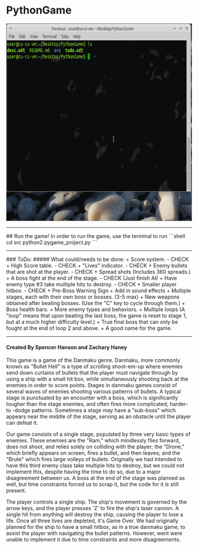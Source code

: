 # PythonGame
<img src="media/PythonGame.gif" width="663" height="537" />
<br />
<hr />
## Run the game!
In order to run the game, use the terminal to run 
```shell
cd src
python2 pygame_project.py
```

<hr />
### ToDo:
##### What could/needs to be done:
+ Score system. - CHECK
+ High Score table. - CHECK
+ "Lives" indicator. - CHECK
+ Enemy bullets that are shot at the player. - CHECK
+ Spread shots (Includes 360 spreads.)
+ A boss fight at the end of the stage. - CHECK (Just finish AI)
+ Have enemy type #3 take multiple hits to destroy. - CHECK
+ Smaller player hitbox. - CHECK
+ Pre-Boss Warning Sign
+ Add in sound effects
+ Multiple stages, each with their own boss or bosses. (3-5 max)
+ New weapons obtained after beating bosses. (Use the "C" key to cycle through them.)
+ Boss health bars.
+ More enemy types and behaviors.
+ Multiple loops (A "loop" means that upon beating the last boss, the game is reset to stage 1, but at a much higher difficulty level.)
+ True final boss that can only be fought at the end of loop 2 and above.
+ A good name for the game.
<hr />

#### Created By Spencer Hanson and Zachary Haney

This game is a game of the Danmaku genre. Danmaku, more commonly known as "Bullet Hell" is a type of scrolling shoot-em-up where enemies send down curtains of bullets that the player must navigate through by using a ship with a small hit box, while simultaneously shooting back at the enemies in order to score points. Stages in danmaku games consist of several waves of enemies shooting various patterns of bullets. A typical stage is punctuated by an encounter with a boss, which is significantly tougher than the stage enemies, and often fires more complicated, harder-to -dodge patterns. Sometimes a stage may have a "sub-boss" which appears near the middle of the stage, serving as an obstacle until the player can defeat it.

Our game consists of a single stage, populated by three very basic types of enemies. These enemies are the "Ram," which mindlessly flies forward, does not shoot, and relies solely on colliding with the player; the "Drone," which briefly appears on screen, fires a bullet, and then leaves; and the "Brute" which fires large volleys of bullets. Originally we had intended to have this third enemy class take multiple hits to destroy, but we could not implement this, despite having the time to do so, due to a major disagreement between us. A boss at the end of the stage was planned as well, but time constraints forced us to scrap it, but the code for it is still present.

The player controls a single ship. The ship's movement is governed by the arrow keys, and the player presses 'Z' to fire the ship's laser cannon. A single hit from anything will destroy the ship, causing the player to lose a life. Once all three lives are depleted, it's Game Over. We had originally planned for the ship to have a small hitbox, as in a true danmaku game, to assist the player with navigating the bullet patterns. However, went were unable to implement it due to time constraints and more disagreements.

